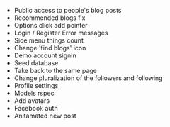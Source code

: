* Public access to people's blog posts
* Recommended blogs fix
* Options click add pointer
* Login / Register Error messages
* Side menu things count
* Change 'find blogs' icon
* Demo account signin
* Seed database
* Take back to the same page
* Change pluralization of the followers and following
* Profile settings
* Models rspec
* Add avatars
* Facebook auth
* Anitamated new post
